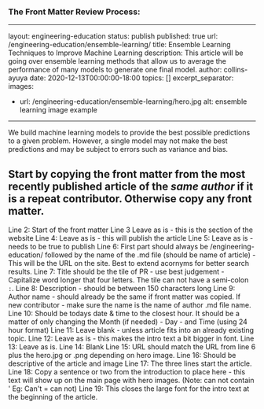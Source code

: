 ### The Front Matter Review Process:
---
layout: engineering-education
status: publish
published: true
url: /engineering-education/ensemble-learning/
title: Ensemble Learning Techniques to Improve Machine Learning
description: This article will be going over ensemble learning methods that allow us to average the performance of many models to generate one final model.
author: collins-ayuya
date: 2020-12-13T00:00:00-18:00
topics: []
excerpt_separator: <!--more-->
images:

  - url: /engineering-education/ensemble-learning/hero.jpg
    alt: ensemble learning image example
---
We build machine learning models to provide the best possible predictions to a given problem. However, a single model may not make the best predictions and may be subject to errors such as variance and bias.
<!--more-->

Start by copying the front matter from the most recently published article of the *same author* if it is a repeat contributor. Otherwise copy any front matter.
---

Line 2: Start of the front matter
Line 3  Leave as is - this is the section of the website
Line 4: Leave as is - this will publish the article
Line 5: Leave as is - needs to be true to publish
Line 6: First part should always be /engineering-education/ followed by the name of the .md file (should be name of article) - This will be the URL on the site. Best to extend acornyms for better search results.
Line 7: Title should be the tile of PR - use best judgement - Capitalize word longer that four letters. The tile can not have a semi-colon `:`.
Line 8: Description - should be between 150 characters long
Line 9: Author name - should already be the same if front matter was copied. If new contributor - make sure the name is the name of author .md file name.
Line 10: Should be todays date & time to the closest hour. It should be a matter of only changing the Month (if needed) - Day - and Time (using 24 hour format)
Line 11: Leave blank - unless article fits into an already existing topic.
Line 12: Leave as is - this makes the intro text a bit bigger in font.
Line 13: Leave as is.
Line 14: Blank
Line 15: URL should match the URL from line 6 plus the hero.jpg or .png depending on hero image.
Line 16: Should be descriptive of the article and image
Line 17: The three lines start the article.
Line 18: Copy a sentence or two from the introduction to place here - this text will show up on the main page with hero images. (Note: can not contain ' Eg: Can't = can not)
Line 19: This closes the large font for the intro text at the beginning of the article.
